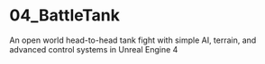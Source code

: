 # 04_BattleTank
An open world head-to-head tank fight with simple AI, terrain, and advanced control systems in Unreal Engine 4
